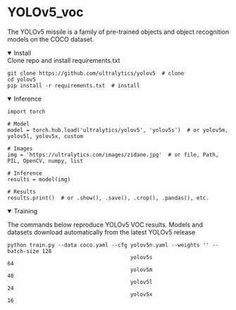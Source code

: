 # YOLOv5_voc
The YOLOv5 missile is a family of pre-trained objects and object recognition models on the COCO dataset.

<details open>
<summary>Install</summary>
Clone repo and install requirements.txt

```
git clone https://github.com/ultralytics/yolov5  # clone
cd yolov5
pip install -r requirements.txt  # install
```
</details>

<details open>
<summary>Inference</summary>

```
import torch

# Model
model = torch.hub.load('ultralytics/yolov5', 'yolov5s')  # or yolov5m, yolov5l, yolov5x, custom

# Images
img = 'https://ultralytics.com/images/zidane.jpg'  # or file, Path, PIL, OpenCV, numpy, list

# Inference
results = model(img)

# Results
results.print()  # or .show(), .save(), .crop(), .pandas(), etc.
```

</details>


<details open>
<summary>Training</summary>

The commands below reproduce YOLOv5 VOC results. Models and datasets download automatically from the latest YOLOv5 release

```
python train.py --data coco.yaml --cfg yolov5n.yaml --weights '' --batch-size 128
                                       yolov5s                                64
                                       yolov5m                                40
                                       yolov5l                                24
                                       yolov5x                                16
```

</details>
